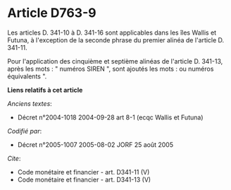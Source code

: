 # Article D763-9

Les articles D. 341-10 à D. 341-16 sont applicables dans les îles Wallis et Futuna, à l'exception de la seconde phrase du
premier alinéa de l'article D. 341-11. 

Pour l'application des cinquième et septième alinéas de l'article D. 341-13, après les mots : " numéros SIREN ", sont ajoutés
les mots : ou numéros équivalents ".

**Liens relatifs à cet article**

_Anciens textes_:

  - Décret n°2004-1018 2004-09-28 art 8-1 (ecqc Wallis et Futuna)

_Codifié par_:

  - Décret n°2005-1007 2005-08-02 JORF 25 août 2005

_Cite_:

  - Code monétaire et financier - art. D341-11 (V)
  - Code monétaire et financier - art. D341-13 (V)
